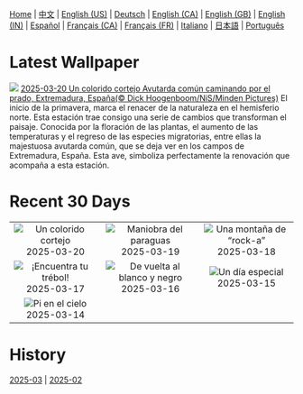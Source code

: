 [Home](../README.md) | [中文](zh-CN.md) | [English (US)](en-US.md) | [Deutsch](de-DE.md) | [English (CA)](en-CA.md) | [English (GB)](en-GB.md) | [English (IN)](en-IN.md) | [Español](es-ES.md) | [Français (CA)](fr-CA.md) | [Français (FR)](fr-FR.md) | [Italiano](it-IT.md) | [日本語](ja-JP.md) | [Português](pt-BR.md)

# Latest Wallpaper
![](https://www.bing.com/th?id=OHR.PrimaveraSpain_ES-ES9088231028_UHD.jpg)
[2025-03-20 Un colorido cortejo Avutarda común caminando por el prado, Extremadura, España(© Dick Hoogenboom/NiS/Minden Pictures)](https://www.bing.com/th?id=OHR.PrimaveraSpain_ES-ES9088231028_UHD.jpg)
El inicio de la primavera, marca el renacer de la naturaleza en el hemisferio norte. Esta estación trae consigo una serie de cambios que transforman el paisaje. Conocida por la floración de las plantas, el aumento de las temperaturas y el regreso de las especies migratorias, entre ellas la majestuosa avutarda común, que se deja ver en los campos de Extremadura, España. Esta ave, simboliza perfectamente la renovación que acompaña a esta estación.

# Recent 30 Days
|  |  |  |
|:---:|:---:|:---:|
| ![](https://www.bing.com/th?id=OHR.PrimaveraSpain_ES-ES9088231028_400x240.jpg "Un colorido cortejo") 2025-03-20 | ![](https://www.bing.com/th?id=OHR.BlackHeron_ES-ES8419055943_400x240.jpg "Maniobra del paraguas") 2025-03-19 | ![](https://www.bing.com/th?id=OHR.SedonaSpring_ES-ES8257183608_400x240.jpg "Una montaña de “rock-a”") 2025-03-18 |
| ![](https://www.bing.com/th?id=OHR.BeckettBridge_ES-ES8163072684_400x240.jpg "¡Encuentra tu trébol!") 2025-03-17 | ![](https://www.bing.com/th?id=OHR.PandaSnow_ES-ES8069843059_400x240.jpg "De vuelta al blanco y negro") 2025-03-16 | ![](https://www.bing.com/th?id=OHR.FallasSpainWomen_ES-ES9361742240_400x240.jpg "Un día especial") 2025-03-15 |
| ![](https://www.bing.com/th?id=OHR.BasqueDolmen_ES-ES7735714145_400x240.jpg "Pi en el cielo") 2025-03-14 |  |  |

# History
[2025-03](../archives/wallpaper/es-ES/w_2025_03.md) | [2025-02](../archives/wallpaper/es-ES/w_2025_02.md)

